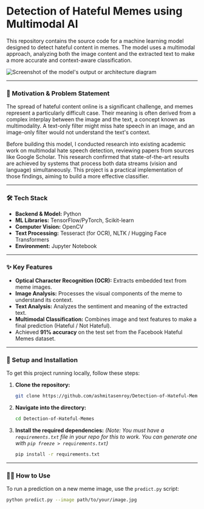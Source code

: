 # Detection of Hateful Memes using Multimodal AI

This repository contains the source code for a machine learning model designed to detect hateful content in memes. The model uses a multimodal approach, analyzing both the image content and the extracted text to make a more accurate and context-aware classification.

![Screenshot of the model's output or architecture diagram](https://via.placeholder.com/800x400.png?text=Add+Screenshot+of+Model+Output+or+Architecture)

---

### 🧠 Motivation & Problem Statement

The spread of hateful content online is a significant challenge, and memes represent a particularly difficult case. Their meaning is often derived from a complex interplay between the image and the text, a concept known as multimodality. A text-only filter might miss hate speech in an image, and an image-only filter would not understand the text's context.

Before building this model, I conducted research into existing academic work on multimodal hate speech detection, reviewing papers from sources like Google Scholar. This research confirmed that state-of-the-art results are achieved by systems that process both data streams (vision and language) simultaneously. This project is a practical implementation of those findings, aiming to build a more effective classifier.

---

### 🛠️ Tech Stack

- **Backend & Model:** Python
- **ML Libraries:** TensorFlow/PyTorch, Scikit-learn
- **Computer Vision:** OpenCV
- **Text Processing:** Tesseract (for OCR), NLTK / Hugging Face Transformers
- **Environment:** Jupyter Notebook

---

### ✨ Key Features

- **Optical Character Recognition (OCR):** Extracts embedded text from meme images.
- **Image Analysis:** Processes the visual components of the meme to understand its context.
- **Text Analysis:** Analyzes the sentiment and meaning of the extracted text.
- **Multimodal Classification:** Combines image and text features to make a final prediction (Hateful / Not Hateful).
- Achieved **91% accuracy** on the test set from the Facebook Hateful Memes dataset.

---

### 🚀 Setup and Installation

To get this project running locally, follow these steps:

1.  **Clone the repository:**
    ```sh
    git clone https://github.com/ashmitasenroy/Detection-of-Hateful-Memes.git
    ```

2.  **Navigate into the directory:**
    ```sh
    cd Detection-of-Hateful-Memes
    ```

3.  **Install the required dependencies:**
    *(Note: You must have a `requirements.txt` file in your repo for this to work. You can generate one with `pip freeze > requirements.txt`)*
    ```sh
    pip install -r requirements.txt
    ```

---

### 🏃‍♀️ How to Use

To run a prediction on a new meme image, use the `predict.py` script:

```sh
python predict.py --image path/to/your/image.jpg
